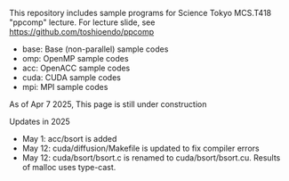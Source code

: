 This repository includes sample programs for Science Tokyo MCS.T418 "ppcomp" lecture.
For lecture slide, see https://github.com/toshioendo/ppcomp

* base: Base (non-parallel) sample codes
* omp: OpenMP sample codes
* acc: OpenACC sample codes
* cuda: CUDA sample codes
* mpi: MPI sample codes

As of Apr 7 2025, This page is still under construction

Updates in 2025
* May 1: acc/bsort is added
* May 12: cuda/diffusion/Makefile is updated to fix compiler errors
* May 12: cuda/bsort/bsort.c is renamed to cuda/bsort/bsort.cu. Results of malloc uses type-cast.
